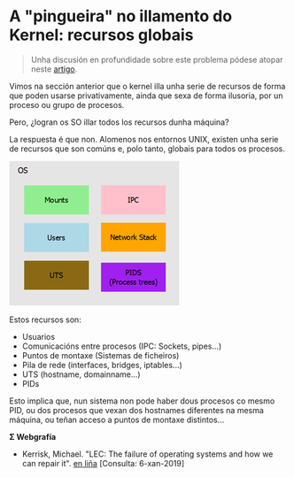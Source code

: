 # A "pingueira" no illamento do Kernel: recursos globais

> Unha discusión en profundidade sobre este problema pódese atopar neste [artigo](https://lwn.net/Articles/524952/). 

Vimos na sección anterior que o kernel illa unha serie de recursos de forma que poden usarse privativamente, ainda que sexa de forma ilusoria, por un proceso ou grupo de procesos. 

Pero, ¿logran os SO illar todos los recursos dunha máquina?

La respuesta é que non. Alomenos nos entornos UNIX, existen unha serie de recursos que son comúns e, polo tanto, globais para todos os procesos.

![Container](./../_media/01_que_e_un_contedor_de_software/container_4.png)

Estos recursos son:

- Usuarios
- Comunicacións entre procesos (IPC: Sockets, pipes...)
- Puntos de montaxe (Sistemas de ficheiros)
- Pila de rede (interfaces, bridges, iptables...)
- UTS (hostname, domainname...)
- PIDs

Esto implica que, nun sistema non pode haber dous procesos co mesmo PID, ou dos procesos que vexan dos hostnames diferentes na mesma máquina, ou teñan acceso a puntos de montaxe distintos...

**Σ Webgrafía**
- Kerrisk, Michael. "LEC: The failure of operating systems and how we can repair it". [en liña](https://lwn.net/Articles/524952/) [Consulta: 6-xan-2019]